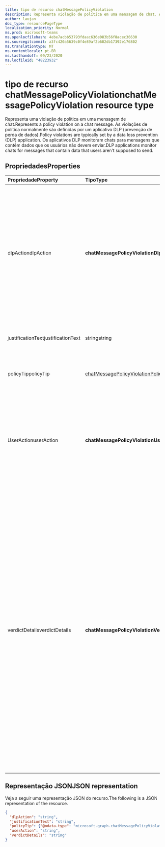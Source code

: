 ```yaml
---
title: tipo de recurso chatMessagePolicyViolation
description: Representa violação de política em uma mensagem de chat. As violações de política normalmente são definidas por um aplicativo DLP (prevenção de perda de dados).
author: laujan
doc_type: resourcePageType
localization_priority: Normal
ms.prod: microsoft-teams
ms.openlocfilehash: 4ebe7acbb53793fdaac636e083b56f8acec36630
ms.sourcegitcommit: a3fc420a5639c0f4e89af2b602db17392e176802
ms.translationtype: MT
ms.contentlocale: pt-BR
ms.lasthandoff: 09/23/2020
ms.locfileid: "48223932"
---
```

# <a name="chatmessagepolicyviolation-resource-type"></a><span data-ttu-id="5a781-104">tipo de recurso chatMessagePolicyViolation</span><span class="sxs-lookup"><span data-stu-id="5a781-104">chatMessagePolicyViolation resource type</span></span>

<span data-ttu-id="5a781-105">Representa uma violação de política em uma mensagem de chat.</span><span class="sxs-lookup"><span data-stu-id="5a781-105">Represents a policy violation on a chat message.</span></span> <span data-ttu-id="5a781-106">As violações de política normalmente são definidas por um aplicativo DLP (prevenção de perda de dados).</span><span class="sxs-lookup"><span data-stu-id="5a781-106">Policy violations are typically set by a data loss prevention (DLP) application.</span></span> <span data-ttu-id="5a781-107">Os aplicativos DLP monitoram chats para mensagens que contêm dados que os usuários não devem enviar.</span><span class="sxs-lookup"><span data-stu-id="5a781-107">DLP applications monitor chats for messages that contain data that users aren't supposed to send.</span></span>

## <a name="properties"></a><span data-ttu-id="5a781-108">Propriedades</span><span class="sxs-lookup"><span data-stu-id="5a781-108">Properties</span></span>

| <span data-ttu-id="5a781-109">Propriedade</span><span class="sxs-lookup"><span data-stu-id="5a781-109">Property</span></span>   | <span data-ttu-id="5a781-110">Tipo</span><span class="sxs-lookup"><span data-stu-id="5a781-110">Type</span></span> |<span data-ttu-id="5a781-111">Descrição</span><span class="sxs-lookup"><span data-stu-id="5a781-111">Description</span></span>|
|:---------------|:--------|:----------|
|<span data-ttu-id="5a781-112">dlpAction</span><span class="sxs-lookup"><span data-stu-id="5a781-112">dlpAction</span></span>|<span data-ttu-id="5a781-113">**chatMessagePolicyViolationDlpActionType**</span><span class="sxs-lookup"><span data-stu-id="5a781-113">**chatMessagePolicyViolationDlpActionType**</span></span>|<span data-ttu-id="5a781-114">A ação executada pelo provedor de DLP na mensagem com conteúdo confidencial.</span><span class="sxs-lookup"><span data-stu-id="5a781-114">The action taken by the DLP provider on the message with sensitive content.</span></span> <span data-ttu-id="5a781-115">Os valores compatíveis são:</span><span class="sxs-lookup"><span data-stu-id="5a781-115">Supported values are:</span></span> <li><span data-ttu-id="5a781-116">Nenhum</span><span class="sxs-lookup"><span data-stu-id="5a781-116">None</span></span></li><li><span data-ttu-id="5a781-117">NotifySender--informe o remetente da violação, mas permita que os leitores leiam a mensagem.</span><span class="sxs-lookup"><span data-stu-id="5a781-117">NotifySender -- Inform the sender of the violation but allow readers to read the message.</span></span></li><li><span data-ttu-id="5a781-118">BlockAccess--impede que os leitores leiam a mensagem.</span><span class="sxs-lookup"><span data-stu-id="5a781-118">BlockAccess -- Block readers from reading the message.</span></span></li><li><span data-ttu-id="5a781-119">BlockAccessExternal--impede que os usuários de fora da organização leiam a mensagem, permitindo que os usuários dentro da organização leiam a mensagem.</span><span class="sxs-lookup"><span data-stu-id="5a781-119">BlockAccessExternal -- Block users outside the organization from reading the message, while allowing users within the organization to read the message.</span></span></li>|
|<span data-ttu-id="5a781-120">justificationText</span><span class="sxs-lookup"><span data-stu-id="5a781-120">justificationText</span></span>|<span data-ttu-id="5a781-121">string</span><span class="sxs-lookup"><span data-stu-id="5a781-121">string</span></span>|<span data-ttu-id="5a781-122">Texto de justificativa fornecido pelo remetente da mensagem ao substituir uma violação de política.</span><span class="sxs-lookup"><span data-stu-id="5a781-122">Justification text provided by the sender of the message when overriding a policy violation.</span></span>|
|<span data-ttu-id="5a781-123">policyTip</span><span class="sxs-lookup"><span data-stu-id="5a781-123">policyTip</span></span>|[<span data-ttu-id="5a781-124">chatMessagePolicyViolationPolicyTip</span><span class="sxs-lookup"><span data-stu-id="5a781-124">chatMessagePolicyViolationPolicyTip</span></span>](chatmessagepolicyviolationpolicytip.md)|<span data-ttu-id="5a781-125">Informações a serem exibidas para o remetente da mensagem sobre por que a mensagem foi sinalizada como uma violação.</span><span class="sxs-lookup"><span data-stu-id="5a781-125">Information to display to the message sender about why the message was flagged as a violation.</span></span> |
|<span data-ttu-id="5a781-126">UserAction</span><span class="sxs-lookup"><span data-stu-id="5a781-126">userAction</span></span>|<span data-ttu-id="5a781-127">**chatMessagePolicyViolationUserActionType**</span><span class="sxs-lookup"><span data-stu-id="5a781-127">**chatMessagePolicyViolationUserActionType**</span></span>|<span data-ttu-id="5a781-128">Indica a ação executada pelo usuário em uma mensagem bloqueada pelo provedor de DLP.</span><span class="sxs-lookup"><span data-stu-id="5a781-128">Indicates the action taken by the user on a message blocked by the DLP provider.</span></span> <span data-ttu-id="5a781-129">Os valores compatíveis são:</span><span class="sxs-lookup"><span data-stu-id="5a781-129">Supported values are:</span></span> <li><span data-ttu-id="5a781-130">Nenhum</span><span class="sxs-lookup"><span data-stu-id="5a781-130">None</span></span></li><li><span data-ttu-id="5a781-131">Override</span><span class="sxs-lookup"><span data-stu-id="5a781-131">Override</span></span></li><li><span data-ttu-id="5a781-132">ReportFalsePositive</span><span class="sxs-lookup"><span data-stu-id="5a781-132">ReportFalsePositive</span></span></li><span data-ttu-id="5a781-133">Quando o provedor de DLP está atualizando a mensagem para bloquear conteúdo confidencial, UserAction não é necessário.</span><span class="sxs-lookup"><span data-stu-id="5a781-133">When the DLP provider is updating the message for blocking sensitive content, userAction is not required.</span></span>|
|<span data-ttu-id="5a781-134">verdictDetails</span><span class="sxs-lookup"><span data-stu-id="5a781-134">verdictDetails</span></span>|<span data-ttu-id="5a781-135">**chatMessagePolicyViolationVerdictDetailsType**</span><span class="sxs-lookup"><span data-stu-id="5a781-135">**chatMessagePolicyViolationVerdictDetailsType**</span></span>|<span data-ttu-id="5a781-136">Indica quais ações o remetente pode executar em resposta à violação da política.</span><span class="sxs-lookup"><span data-stu-id="5a781-136">Indicates what actions the sender may take in response to the policy violation.</span></span> <span data-ttu-id="5a781-137">Os valores compatíveis são:</span><span class="sxs-lookup"><span data-stu-id="5a781-137">Supported values are:</span></span> <li><span data-ttu-id="5a781-138">Nenhum</span><span class="sxs-lookup"><span data-stu-id="5a781-138">None</span></span></li><li><span data-ttu-id="5a781-139">AllowFalsePositiveOverride – permite que o remetente declare o policyViolation para ser um erro no aplicativo DLP e suas regras e permitir que os leitores vejam a mensagem novamente se o dlpAction tivesse ocultado.</span><span class="sxs-lookup"><span data-stu-id="5a781-139">AllowFalsePositiveOverride -- Allows the sender to declare the policyViolation to be an error in the DLP app and its rules, and allow readers to see the message again if the dlpAction had hidden it.</span></span></li><li><span data-ttu-id="5a781-140">AllowOverrideWithoutJustification – permite que o remetente fique superlado da violação de DLP e permita que os leitores vejam a mensagem novamente se o dlpAction tivesse ocultado, sem a necessidade de fornecer uma explicação para isso.</span><span class="sxs-lookup"><span data-stu-id="5a781-140">AllowOverrideWithoutJustification -- Allows the sender to overriide the DLP violation and allow readers to see the message again if the dlpAction had hidden it, without needing to provide an explanation for doing so.</span></span> </li><li><span data-ttu-id="5a781-141">AllowOverrideWithJustification – permite que o remetente fique superlado da violação de DLP e permita que os leitores vejam a mensagem novamente se o dlpAction tivesse ocultado, depois de fornecer uma explicação para isso.</span><span class="sxs-lookup"><span data-stu-id="5a781-141">AllowOverrideWithJustification -- Allows the sender to overriide the DLP violation and allow readers to see the message again if the dlpAction had hidden it, after providing an explanation for doing so.</span></span></li><span data-ttu-id="5a781-142">AllowOverrideWithoutJustification e AllowOverrideWithJustification são mutuamente exclusivos.</span><span class="sxs-lookup"><span data-stu-id="5a781-142">AllowOverrideWithoutJustification and AllowOverrideWithJustification are mutually exclusive.</span></span>|

## <a name="json-representation"></a><span data-ttu-id="5a781-143">Representação JSON</span><span class="sxs-lookup"><span data-stu-id="5a781-143">JSON representation</span></span>

<span data-ttu-id="5a781-144">Veja a seguir uma representação JSON do recurso.</span><span class="sxs-lookup"><span data-stu-id="5a781-144">The following is a JSON representation of the resource.</span></span>

<!-- {
  "blockType": "resource",
  "optionalProperties": [
    "userAction",
    "justificationText"
  ],
  "@odata.type": "microsoft.graph.chatMessagePolicyViolation"
}-->

```json
{
  "dlpAction": "string",
  "justificationText": "string",
  "policyTip": {"@odata.type": "microsoft.graph.chatMessagePolicyViolationPolicyTip"},
  "userAction": "string",
  "verdictDetails": "string"
}
```

<!-- uuid: 8fcb5dbc-d5aa-4681-8e31-b001d5168d79
2015-10-25 14:57:30 UTC -->
<!-- {
  "type": "#page.annotation",
  "description": "chat message policy violation resource",
  "keywords": "",
  "section": "documentation",
  "tocPath": ""
}-->
